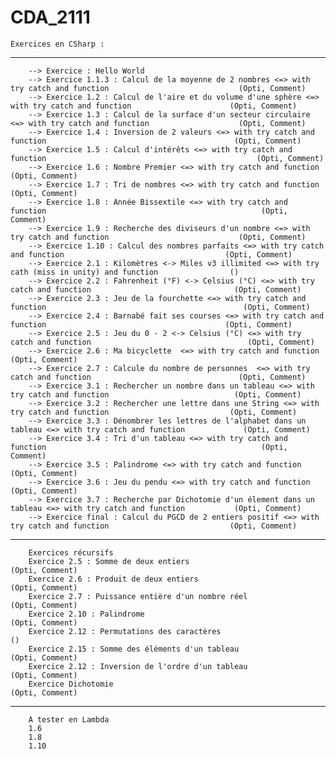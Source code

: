 # CDA_2111

    Exercices en CSharp :
***************************************************************************************************

        --> Exercice : Hello World
        --> Exercice 1.1.3 : Calcul de la moyenne de 2 nombres <=> with try catch and function                             (Opti, Comment)  
        --> Exercice 1.2 : Calcul de l'aire et du volume d'une sphère <=> with try catch and function                      (Opti, Comment)  
        --> Exercice 1.3 : Calcul de la surface d'un secteur circulaire <=> with try catch and function                    (Opti, Comment)  
        --> Exercice 1.4 : Inversion de 2 valeurs <=> with try catch and function                                          (Opti, Comment)   
        --> Exercice 1.5 : Calcul d'intérêts <=> with try catch and function                                               (Opti, Comment)  
        --> Exercice 1.6 : Nombre Premier <=> with try catch and function                                                  (Opti, Comment)  
        --> Exercice 1.7 : Tri de nombres <=> with try catch and function                                                  (Opti, Comment)  
        --> Exercice 1.8 : Année Bissextile <=> with try catch and function                                                (Opti, Comment)  
        --> Exercice 1.9 : Recherche des diviseurs d'un nombre <=> with try catch and function                             (Opti, Comment)  
        --> Exercice 1.10 : Calcul des nombres parfaits <=> with try catch and function                                    (Opti, Comment)  
        --> Exercice 2.1 : Kilomètres <-> Miles v3 illimited <=> with try cath (miss in unity) and function                ()  
        --> Exercice 2.2 : Fahrenheit (°F) <-> Celsius (°C) <=> with try catch and function                                (Opti, Comment)  
        --> Exercice 2.3 : Jeu de la fourchette <=> with try catch and function                                            (Opti, Comment)  
        --> Exercice 2.4 : Barnabé fait ses courses <=> with try catch and function                                        (Opti, Comment)  
        --> Exercice 2.5 : Jeu du 0 - 2 <-> Celsius (°C) <=> with try catch and function                                   (Opti, Comment)  
        --> Exercice 2.6 : Ma bicyclette  <=> with try catch and function                                                  (Opti, Comment)  
        --> Exercice 2.7 : Calcule du nombre de personnes  <=> with try catch and function                                 (Opti, Comment)  
        --> Exercice 3.1 : Rechercher un nombre dans un tableau <=> with try catch and function                            (Opti, Comment)  
        --> Exercice 3.2 : Rechercher une lettre dans une String <=> with try catch and function                           (Opti, Comment)  
        --> Exercice 3.3 : Dénombrer les lettres de l'alphabet dans un tableau <=> with try catch and function             (Opti, Comment)  
        --> Exercice 3.4 : Tri d'un tableau <=> with try catch and function                                                (Opti, Comment)  
        --> Exercice 3.5 : Palindrome <=> with try catch and function                                                      (Opti, Comment)  
        --> Exercice 3.6 : Jeu du pendu <=> with try catch and function                                                    (Opti, Comment)  
        --> Exercice 3.7 : Recherche par Dichotomie d'un élement dans un tableau <=> with try catch and function           (Opti, Comment)  
        --> Exercice final : Calcul du PGCD de 2 entiers positif <=> with try catch and function                           (Opti, Comment)  
****************************************************************************************************
        Exercices récursifs
        Exercice 2.5 : Somme de deux entiers                                                                               (Opti, Comment)  
        Exercice 2.6 : Produit de deux entiers                                                                             (Opti, Comment)  
        Exercice 2.7 : Puissance entière d'un nombre réel                                                                  (Opti, Comment)  
        Exercice 2.10 : Palindrome                                                                                         (Opti, Comment)  
        Exercice 2.12 : Permutations des caractères                                                                        ()  
        Exercice 2.15 : Somme des éléments d'un tableau                                                                    (Opti, Comment)  
        Exercice 2.12 : Inversion de l'ordre d'un tableau                                                                  (Opti, Comment)  
        Exercice Dichotomie                                                                                                (Opti, Comment) 
*****************************************************************************************************
        A tester en Lambda
        1.6
        1.8
        1.10  